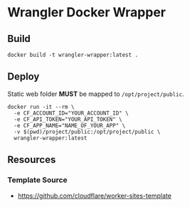 # Wrangler Docker Wrapper

## Build
```
docker build -t wrangler-wrapper:latest .
```

## Deploy
Static web folder **MUST** be mapped to `/opt/project/public`.

```
docker run -it --rm \
  -e CF_ACCOUNT_ID="YOUR_ACCOUNT_ID" \
  -e CF_API_TOKEN="YOUR_API_TOKEN" \
  -e CF_APP_NAME="NAME_OF_YOUR_APP" \
  -v $(pwd)/project/public:/opt/project/public \ 
  wrangler-wrapper:latest
```

## Resources
### Template Source
- https://github.com/cloudflare/worker-sites-template
